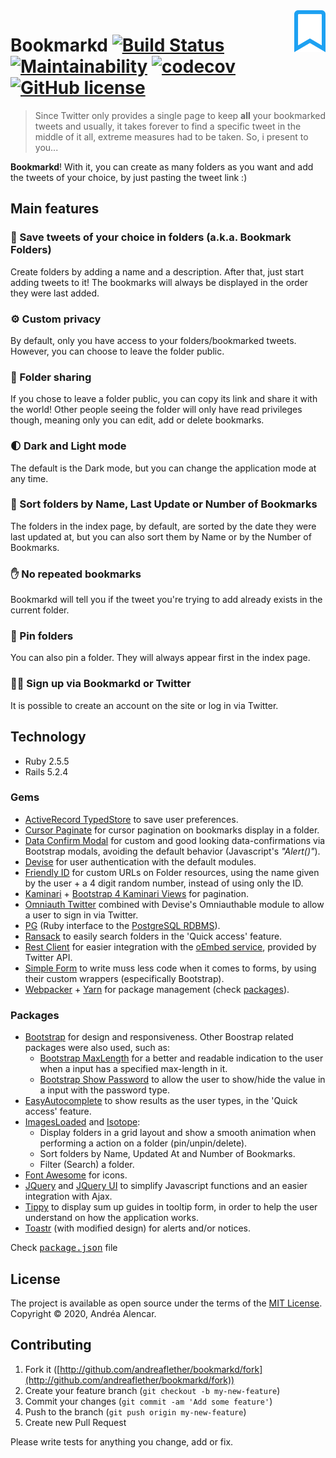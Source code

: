 <img src="./app/assets/images/bookmark-regular.svg" width="10%" align="right">

# Bookmarkd [![Build Status](https://www.travis-ci.com/andreaflether/bookmarkd.svg?branch=main)](https://www.travis-ci.com/andreaflether/bookmarkd) [![Maintainability](https://api.codeclimate.com/v1/badges/d3b4fd47ba56eafc4d50/maintainability)](https://codeclimate.com/github/andreaflether/bookmarkd/maintainability) [![codecov](https://codecov.io/gh/andreaflether/bookmarkd/branch/main/graph/badge.svg)](https://codecov.io/gh/andreaflether/bookmarkd) [![GitHub license](https://img.shields.io/github/license/andreaflether/bookmarkd)](https://github.com/andreaflether/bookmarkd/blob/main/LICENSE)

> Since Twitter only provides a single page to keep **all** your bookmarked tweets and usually, it takes forever to find a specific tweet in the middle of it all, extreme measures had to be taken. So, i present to you...

**Bookmarkd**! With it, you can create as many folders as you want and add the tweets of your choice, by just pasting the tweet link :)

## Main features
### 📂 Save tweets of your choice in folders (a.k.a. Bookmark Folders)
Create folders by adding a name and a description. After that, just start adding tweets to it! The bookmarks will always be displayed in the order they were last added.
### ⚙️ Custom privacy
By default, only you have access to your folders/bookmarked tweets. However, you can choose to leave the folder public.
### 🔗 Folder sharing
If you chose to leave a folder public, you can copy its link and share it with the world! Other people seeing the folder will only have read privileges though, meaning only you can edit, add or delete bookmarks.
### 🌓 Dark and Light mode
The default is the Dark mode, but you can change the application mode at any time. 
### 🔢 Sort folders by Name, Last Update or Number of Bookmarks
The folders in the index page, by default, are sorted by the date they were last updated at, but you can also sort them by Name or by the Number of Bookmarks.
### ✋ No repeated bookmarks
Bookmarkd will tell you if the tweet you're trying to add already exists in the current folder.
### 📌 Pin folders
You can also pin a folder. They will always appear first in the index page.
### 👩‍💻  Sign up via Bookmarkd or Twitter
It is possible to create an account on the site or log in via Twitter.

## Technology
* Ruby 2.5.5
* Rails 5.2.4

### Gems
- [ActiveRecord TypedStore](https://github.com/byroot/activerecord-typedstore) to save user preferences.
- [Cursor Paginate](https://github.com/otoyo/cursor-paginate) for cursor pagination on bookmarks display in a folder.
- [Data Confirm Modal](https://github.com/ifad/data-confirm-modal) for custom and good looking data-confirmations via Bootstrap modals, avoiding the default behavior (Javascript's *"Alert()"*).
- [Devise](https://github.com/heartcombo/devise) for user authentication with the default modules.
- [Friendly ID](https://github.com/norman/friendly_id) for custom URLs on Folder resources, using the name given by the user + a 4 digit random number, instead of using only the ID.
- [Kaminari](https://github.com/kaminari/kaminari) + [Bootstrap 4 Kaminari Views](https://github.com/KamilDzierbicki/bootstrap4-kaminari-views) for pagination.
- [Omniauth Twitter](https://github.com/arunagw/omniauth-twitter) combined with Devise's Omniauthable module to allow a user to sign in via Twitter.
- [PG](https://deveiate.org/code/pg/) (Ruby interface to the [PostgreSQL RDBMS](http://www.postgresql.org/)).
- [Ransack](https://github.com/activerecord-hackery/ransack) to easily search folders in the 'Quick access' feature.
- [Rest Client](https://github.com/rest-client/rest-client) for easier integration with the [oEmbed service](https://developer.twitter.com/en/docs/twitter-for-websites/timelines/guides/oembed-api), provided by Twitter API. 
- [Simple Form](https://github.com/heartcombo/simple_form) to write muss less code when it comes to forms, by using their custom wrappers (especifically Bootstrap).
- [Webpacker](https://github.com/rails/webpacker) + [Yarn](https://classic.yarnpkg.com/) for package management (check [packages](#Packages)).

### Packages 
- [Bootstrap](https://getbootstrap.com/) for design and responsiveness. Other Boostrap related packages were also used, such as:
    - [Bootstrap MaxLength](https://github.com/mimo84/bootstrap-maxlength) for a better and readable indication to the user when a input has a specified max-length in it.
    - [Bootstrap Show Password](https://github.com/wenzhixin/bootstrap-show-password) to allow the user to show/hide the value in a input with the password type. 
- [EasyAutocomplete](http://easyautocomplete.com/) to show results as the user types, in the 'Quick access' feature.
- [ImagesLoaded](https://github.com/desandro/imagesloaded) and [Isotope](https://isotope.metafizzy.co/): 
    - Display folders in a grid layout and show a smooth animation when performing a action on a folder (pin/unpin/delete). 
    - Sort folders by Name, Updated At and Number of Bookmarks.
    - Filter (Search) a folder.
- [Font Awesome](https://fontawesome.com/) for icons.
- [JQuery](https://jquery.com/) and [JQuery UI](https://jqueryui.com/) to simplify Javascript functions and an easier integration with Ajax. 
- [Tippy](https://atomiks.github.io/tippyjs/) to display sum up guides in tooltip form, in order to help the user understand on how the application works.
- [Toastr](https://github.com/CodeSeven/toastr) (with modified design) for alerts and/or notices.

 Check <kbd>[package.json](./package.json)</kbd> file

## License
The project is available as open source under the terms of the [MIT License](https://opensource.org/licenses/MIT).
Copyright © 2020, Andréa Alencar.

## Contributing

1. Fork it ([http://github.com/andreaflether/bookmarkd/fork](http://github.com/andreaflether/bookmarkd/fork))
2. Create your feature branch (`git checkout -b my-new-feature`)
3. Commit your changes (`git commit -am 'Add some feature'`)
4. Push to the branch (`git push origin my-new-feature`)
5. Create new Pull Request

Please write tests for anything you change, add or fix.
